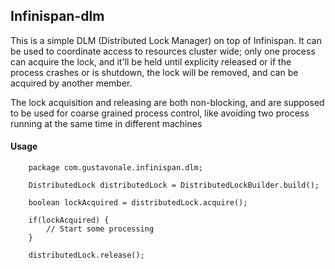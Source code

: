 Infinispan-dlm
--------------

This is a simple DLM (Distributed Lock Manager) on top of Infinispan. It can be used to coordinate access to resources 
cluster wide; only one process can acquire the lock, and it'll be held until explicity released or if the process crashes
or is shutdown, the lock will be removed, and can be acquired by another member.

The lock acquisition and releasing are both non-blocking, and are supposed to be used for coarse grained process control,
like avoiding two process running at the same time in different machines

#### Usage ####

        package com.gustavonale.infinispan.dlm;

        DistributedLock distributedLock = DistributedLockBuilder.build();

        boolean lockAcquired = distributedLock.acquire();
        
        if(lockAcquired) {
            // Start some processing
        }
        
        distributedLock.release();

    



